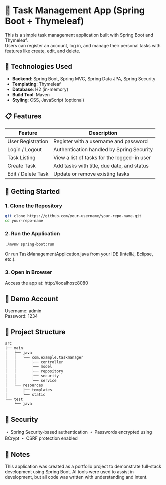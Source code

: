 # 📝 Task Management App (Spring Boot + Thymeleaf)

This is a simple task management application built with Spring Boot and Thymeleaf.  
Users can register an account, log in, and manage their personal tasks with features like create, edit, and delete.

## 🔧 Technologies Used

- **Backend**: Spring Boot, Spring MVC, Spring Data JPA, Spring Security
- **Templating**: Thymeleaf
- **Database**: H2 (in-memory)
- **Build Tool**: Maven
- **Styling**: CSS, JavaScript (optional)

## 📋 Features

| Feature        | Description                                 |
|----------------|---------------------------------------------|
| User Registration | Register with a username and password     |
| Login / Logout   | Authentication handled by Spring Security |
| Task Listing     | View a list of tasks for the logged-in user |
| Create Task      | Add tasks with title, due date, and status |
| Edit / Delete Task | Update or remove existing tasks           |

## 🚀 Getting Started

### 1. Clone the Repository

```bash
git clone https://github.com/your-username/your-repo-name.git
cd your-repo-name
```

### 2. Run the Application
```bash
./mvnw spring-boot:run
```
Or run TaskManagementApplication.java from your IDE (IntelliJ, Eclipse, etc.).

### 3. Open in Browser
Access the app at:
http://localhost:8080

## 👤 Demo Account
Username: admin  
Password: 1234

## 📁 Project Structure
```bash
src
├── main
│   ├── java
│   │   └── com.example.taskmanager
│   │       ├── controller
│   │       ├── model
│   │       ├── repository
│   │       ├── security
│   │       └── service
│   └── resources
│       ├── templates
│       └── static
└── test
    └── java
```

## 🔐 Security
**・** Spring Security-based authentication
**・** Passwords encrypted using BCrypt
**・** CSRF protection enabled

## 🧠 Notes
This application was created as a portfolio project to demonstrate full-stack development using Spring Boot.
AI tools were used to assist in development, but all code was written with understanding and intent.
